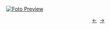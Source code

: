 [![Foto Preview](preview/project-183.avif)](https://DominicNikolai.github.io/project-183)

<div align="center" style="display: flex; justify-content: center;">
  <a  href="https://github.com/DominicNikolai/project-182" target="_blank">&#8592;</a>
  &nbsp;&nbsp;
  <a  href="https://github.com/DominicNikolai/project-184" target="_blank">&#8594;</a>
</div>
